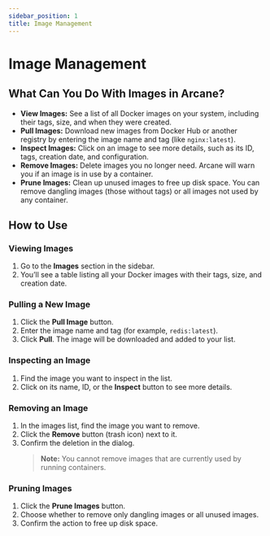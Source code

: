 ```yaml
---
sidebar_position: 1
title: Image Management
---
```


# Image Management

## What Can You Do With Images in Arcane?

- **View Images:** See a list of all Docker images on your system, including their tags, size, and when they were created.
- **Pull Images:** Download new images from Docker Hub or another registry by entering the image name and tag (like `nginx:latest`).
- **Inspect Images:** Click on an image to see more details, such as its ID, tags, creation date, and configuration.
- **Remove Images:** Delete images you no longer need. Arcane will warn you if an image is in use by a container.
- **Prune Images:** Clean up unused images to free up disk space. You can remove dangling images (those without tags) or all images not used by any container.

## How to Use

### Viewing Images

1. Go to the **Images** section in the sidebar.
2. You’ll see a table listing all your Docker images with their tags, size, and creation date.

### Pulling a New Image

1. Click the **Pull Image** button.
2. Enter the image name and tag (for example, `redis:latest`).
3. Click **Pull**. The image will be downloaded and added to your list.

### Inspecting an Image

1. Find the image you want to inspect in the list.
2. Click on its name, ID, or the **Inspect** button to see more details.

### Removing an Image

1. In the images list, find the image you want to remove.
2. Click the **Remove** button (trash icon) next to it.
3. Confirm the deletion in the dialog.
   > **Note:** You cannot remove images that are currently used by running containers.

### Pruning Images

1. Click the **Prune Images** button.
2. Choose whether to remove only dangling images or all unused images.
3. Confirm the action to free up disk space.
